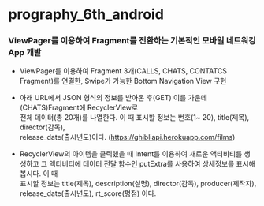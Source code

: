 # prography_6th_android
### ViewPager를 이용하여 Fragment를 전환하는 기본적인 모바일 네트워킹 App 개발 

- ViewPager를 이용하여 Fragment 3개(CALLS, CHATS, CONTATCS Fragment)를 연결한, 
  Swipe가 가능한 Bottom Navigation View 구현 

- 아래 URL에서 JSON 형식의 정보를 받아온 후(GET) 이를 가운데(CHATS)Fragment에 RecyclerView로  
  전체 데이터(총 20개)를 나열한다. 이 때 표시할 정보는 번호(1~ 20), title(제목), director(감독),  
  release_date(출시년도)이다. (​https://ghibliapi.herokuapp.com/films​) 
  
- RecyclerView의 아이템을 클릭했을 때 Intent를 이용하여 새로운 액티비티를 생성하고 그 
  액티비티에 데이터 전달 함수인 putExtra를 사용하여 상세정보를 표시해 봅시다. 이 때  
  표시할 정보는 title(제목), description(설명), director(감독), producer(제작자),  
  release_date(출시년도), rt_score(평점) 이다. 

